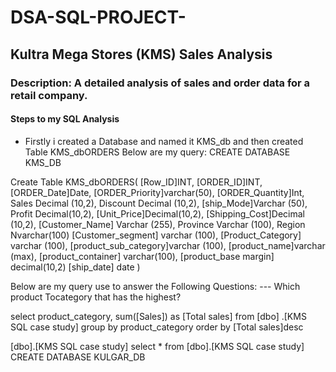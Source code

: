 # DSA-SQL-PROJECT-
## Kultra Mega Stores (KMS) Sales Analysis
### Description: A detailed analysis of sales and order data for a retail company.
#### Steps to my SQL Analysis 
- Firstly i created a Database and named it KMS_db and then created Table KMS_dbORDERS
Below are my query:
CREATE DATABASE KMS_DB

Create Table KMS_dbORDERS(
[Row_ID]INT,
[ORDER_ID]INT,
[ORDER_Date]Date,
[ORDER_Priority]varchar(50),
[ORDER_Quantity]Int,
Sales Decimal (10,2),
Discount Decimal (10,2),
[ship_Mode]Varchar (50),
Profit Decimal(10,2),
[Unit_Price]Decimal(10,2),
[Shipping_Cost]Decimal (10,2),
[Customer_Name] Varchar (255),
Province Varchar (100),
Region Nvarchar(100)
[Customer_segment] varchar (100),
[Product_Category]  varchar (100),
[product_sub_category]varchar (100),
[product_name]varchar (max),
[product_container] varchar(100),
[product_base margin] decimal(10,2)
[ship_date] date
)

Below are my query use to answer the Following Questions:
--- Which product Tocategory that has the highest?

select product_category, sum([Sales]) as [Total sales]
from [dbo] .[KMS SQL case study]
group by product_category
order by [Total sales]desc

[dbo].[KMS SQL case study]
select * from [dbo].[KMS SQL case study]
CREATE DATABASE KULGAR_DB
